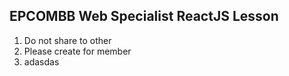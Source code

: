 ## EPCOMBB Web Specialist ReactJS Lesson

1. Do not share to other
2. Please create for member 
3. adasdas